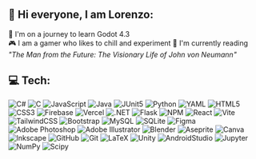 ## 💫 Hi everyone, I am Lorenzo:
🌱 I'm on a journey to learn Godot 4.3<br>
🎮 I am a gamer who likes to chill and experiment<be>
📖 I'm currently reading _"The Man from the Future: The Visionary Life of John von Neumann"_

## 💻 Tech:
![C#](https://img.shields.io/badge/%23-%23239120.svg?style=flat&logo=c&logoColor=white) 
![C](https://img.shields.io/badge/-%2300599C.svg?style=flat&logo=c&logoColor=white) 
![JavaScript](https://img.shields.io/badge/JavaScript-%23323330.svg?style=flat&logo=javascript&logoColor=%23F7DF1E)
![Java](https://img.shields.io/badge/Java-F7DF1E.svg?style=flat&logo=openjdk&logoColor=black)
![JUnit5](https://img.shields.io/badge/JUnit-%23323330.svg?style=flat&logo=JUnit5&logoColor=#25A162)
![Python](https://img.shields.io/badge/Python-3670A0?style=flat&logo=python&logoColor=ffdd54) 
![YAML](https://img.shields.io/badge/YAML-%23ffffff.svg?style=flat&logo=yaml&logoColor=151515) 
![HTML5](https://img.shields.io/badge/HTML5-%23E34F26.svg?style=flat&logo=html5&logoColor=white) 
![CSS3](https://img.shields.io/badge/CSS3-%231572B6.svg?style=flat&logo=css3&logoColor=white) 
![Firebase](https://img.shields.io/badge/Firebase-DD2C00.svg?style=flat&logo=firebase) 
![Vercel](https://img.shields.io/badge/Vercel-%23000000.svg?style=flat&logo=vercel&logoColor=white) 
![.NET](https://img.shields.io/badge/.NET-512BD4?style=flat&logo=.net&logoColor=white) 
![Flask](https://img.shields.io/badge/Flask-%23000.svg?style=flat&logo=flask&logoColor=white) 
![NPM](https://img.shields.io/badge/NPM-%23CB3837.svg?style=flat&logo=npm&logoColor=white) 
![React](https://img.shields.io/badge/React-%2320232a.svg?style=flat&logo=react&logoColor=%2361DAFB) 
![Vite](https://img.shields.io/badge/Vite-%23646CFF.svg?style=flat&logo=vite&logoColor=white) 
![TailwindCSS](https://img.shields.io/badge/TailwindCSS-%2338B2AC.svg?style=flat&logo=tailwind-css&logoColor=white) 
![Bootstrap](https://img.shields.io/badge/BootStrap-%238511FA.svg?style=flat&logo=bootstrap&logoColor=white) 
![MySQL](https://img.shields.io/badge/MySQL-4479A1.svg?style=flat&logo=mysql&logoColor=white) 
![SQLite](https://img.shields.io/badge/SQLite-%2307405e.svg?style=flat&logo=sqlite&logoColor=white) 
![Figma](https://img.shields.io/badge/Figma-%23F24E1E.svg?style=flat&logo=figma&logoColor=white) 
![Adobe Photoshop](https://img.shields.io/badge/Photoshop-%2331A8FF.svg?style=flat&logo=adobe%20photoshop&logoColor=white) 
![Adobe Illustrator](https://img.shields.io/badge/Illustrator-%23FF9A00.svg?style=flat&logo=adobe%20illustrator&logoColor=white) 
![Blender](https://img.shields.io/badge/Blender-%23F5792A.svg?style=flat&logo=blender&logoColor=white) 
![Aseprite](https://img.shields.io/badge/Aseprite-FFFFFF?style=flat&logo=Aseprite&logoColor=#7D929E) 
![Canva](https://img.shields.io/badge/Canva-%2300C4CC.svg?style=flat&logo=Canva&logoColor=white) 
![Inkscape](https://img.shields.io/badge/Inkscape-e0e0e0?style=flat&logo=inkscape&logoColor=080A13) 
![GitHub](https://img.shields.io/badge/GitHub-%23121011.svg?style=flat&logo=github&logoColor=white) 
![Git](https://img.shields.io/badge/Git-%23F05033.svg?style=flat&logo=git&logoColor=white) 
![LaTeX](https://img.shields.io/badge/LaTex-%23008080.svg?style=flat&logo=latex&logoColor=white) 
![Unity](https://img.shields.io/badge/Unity-%23000000.svg?style=flat&logo=unity&logoColor=white) 
![AndroidStudio](https://img.shields.io/badge/AndroidStudio-34A853.svg?style=flat&logo=android&logoColor=white)
![Jupyter](https://img.shields.io/badge/Jupyter-F37626.svg?style=flat&logo=jupyter&logoColor=white)
![NumPy](https://img.shields.io/badge/NumPy-013243.svg?style=flat&logo=numpy&logoColor=white) 
![Scipy](https://img.shields.io/badge/SciPy-8CAAE6.svg?style=flat&logo=scipy&logoColor=black) 

<!--
## 🌐 Socials:
[![LinkedIn](https://img.shields.io/badge/LinkedIn-%230077B5.svg?logo=linkedin&logoColor=white)](https://linkedin.com/in/lorenzo-colelli) 

## 📊 GitHub Stats:
<div style="background-color:#151515">

![](https://github-readme-streak-stats.herokuapp.com/?user=colelli&theme=dark&hide_border=true)
![](https://github-readme-stats.vercel.app/api/top-langs/?username=colelli&theme=dark&hide_border=true&include_all_commits=false&count_private=true&layout=compact)

</div>

### ✍️ Random Dev Quote
![](https://quotes-github-readme.vercel.app/api?type=horizontal&theme=gruvbox)



**colelli/colelli** is a ✨ _special_ ✨ repository because its `README.md` (this file) appears on your GitHub profile.

Here are some ideas to get you started:

- 🔭 I’m currently working on ...
- 🌱 I’m currently learning ...
- 👯 I’m looking to collaborate on ...
- 🤔 I’m looking for help with ...
- 💬 Ask me about ...
- 📫 How to reach me: ...
- 😄 Pronouns: ...
- ⚡ Fun fact: ...
-->
